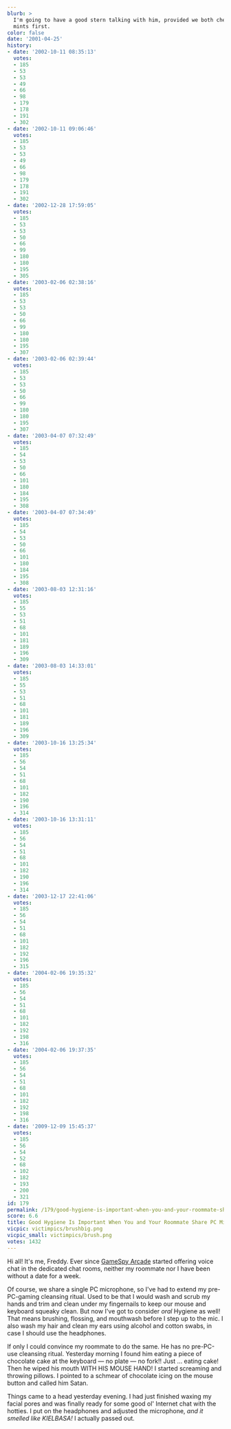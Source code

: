 ```yaml
---
blurb: >
  I'm going to have a good stern talking with him, provided we both chew on breath
  mints first.
color: false
date: '2001-04-25'
history:
- date: '2002-10-11 08:35:13'
  votes:
  - 185
  - 53
  - 53
  - 49
  - 66
  - 98
  - 179
  - 178
  - 191
  - 302
- date: '2002-10-11 09:06:46'
  votes:
  - 185
  - 53
  - 53
  - 49
  - 66
  - 98
  - 179
  - 178
  - 191
  - 302
- date: '2002-12-28 17:59:05'
  votes:
  - 185
  - 53
  - 53
  - 50
  - 66
  - 99
  - 180
  - 180
  - 195
  - 305
- date: '2003-02-06 02:38:16'
  votes:
  - 185
  - 53
  - 53
  - 50
  - 66
  - 99
  - 180
  - 180
  - 195
  - 307
- date: '2003-02-06 02:39:44'
  votes:
  - 185
  - 53
  - 53
  - 50
  - 66
  - 99
  - 180
  - 180
  - 195
  - 307
- date: '2003-04-07 07:32:49'
  votes:
  - 185
  - 54
  - 53
  - 50
  - 66
  - 101
  - 180
  - 184
  - 195
  - 308
- date: '2003-04-07 07:34:49'
  votes:
  - 185
  - 54
  - 53
  - 50
  - 66
  - 101
  - 180
  - 184
  - 195
  - 308
- date: '2003-08-03 12:31:16'
  votes:
  - 185
  - 55
  - 53
  - 51
  - 68
  - 101
  - 181
  - 189
  - 196
  - 309
- date: '2003-08-03 14:33:01'
  votes:
  - 185
  - 55
  - 53
  - 51
  - 68
  - 101
  - 181
  - 189
  - 196
  - 309
- date: '2003-10-16 13:25:34'
  votes:
  - 185
  - 56
  - 54
  - 51
  - 68
  - 101
  - 182
  - 190
  - 196
  - 314
- date: '2003-10-16 13:31:11'
  votes:
  - 185
  - 56
  - 54
  - 51
  - 68
  - 101
  - 182
  - 190
  - 196
  - 314
- date: '2003-12-17 22:41:06'
  votes:
  - 185
  - 56
  - 54
  - 51
  - 68
  - 101
  - 182
  - 192
  - 196
  - 315
- date: '2004-02-06 19:35:32'
  votes:
  - 185
  - 56
  - 54
  - 51
  - 68
  - 101
  - 182
  - 192
  - 198
  - 316
- date: '2004-02-06 19:37:35'
  votes:
  - 185
  - 56
  - 54
  - 51
  - 68
  - 101
  - 182
  - 192
  - 198
  - 316
- date: '2009-12-09 15:45:37'
  votes:
  - 185
  - 56
  - 54
  - 52
  - 68
  - 102
  - 182
  - 193
  - 200
  - 321
id: 179
permalink: /179/good-hygiene-is-important-when-you-and-your-roommate-share-pc-microphones/
score: 6.6
title: Good Hygiene Is Important When You and Your Roommate Share PC Microphones
vicpic: victimpics/brushbig.png
vicpic_small: victimpics/brush.png
votes: 1432
---
```


Hi all! It's me, Freddy. Ever since [GameSpy
Arcade](https://web.archive.org/web/20010425000000/http://www.gamespyarcade.com/download)
started offering voice chat in the dedicated chat rooms, neither my
roommate nor I have been without a date for a week.

Of course, we share a single PC microphone, so I've had to extend my
pre-PC-gaming cleansing ritual. Used to be that I would wash and scrub
my hands and trim and clean under my fingernails to keep our mouse and
keyboard squeaky clean. But now I've got to consider *oral* Hygiene as
well! That means brushing, flossing, and mouthwash before I step up to
the mic. I also wash my hair and clean my ears using alcohol and cotton
swabs, in case I should use the headphones.

If only I could convince my roommate to do the same. He has no
pre-PC-use cleansing ritual. Yesterday morning I found him eating a
piece of chocolate cake at the keyboard — no plate — no fork!! Just
... eating cake! Then he wiped his mouth WITH HIS MOUSE HAND! I started
screaming and throwing pillows. I pointed to a schmear of chocolate
icing on the mouse button and called him Satan.

Things came to a head yesterday evening. I had just finished waxing my
facial pores and was finally ready for some good ol' Internet chat with
the hotties. I put on the headphones and adjusted the microphone, *and
it smelled like KIELBASA!* I actually passed out.